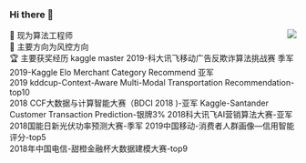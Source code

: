 ### Hi there 👋

<!--
**PandasCute/PandasCute** is a ✨ _special_ ✨ repository because its `README.md` (this file) appears on your GitHub profile.

Here are some ideas to get you started:

🔭 I’m currently working on didi
- 🌱 I’m currently learning ...
- 👯 I’m looking to collaborate on ...
- 🤔 I’m looking for help with ...
- 💬 Ask me about ...
- 📫 How to reach me: ...
- 😄 Pronouns: ...
- ⚡ Fun fact: ...
-->



<img align="right" src="https://github-readme-stats.vercel.app/api?username=PandasCute&show_icons=true&theme=cobalt">


🔭 现为算法工程师  
🌱 主要方向为风控方向  
🏆 主要获奖经历 
kaggle master 
2019-科大讯飞移动广告反欺诈算法挑战赛 季军  
2019-Kaggle Elo Merchant Category Recommend 亚军  
2019 kddcup-Context-Aware Multi-Modal Transportation Recommendation- top10  
2018 CCF大数据与计算智能大赛（BDCI 2018 )-亚军 
Kaggle-Santander Customer Transaction Prediction-银牌3% 
2018科大讯飞AI营销算法大赛-亚军 
2018国能日新光伏功率预测大赛-季军 
2019中国移动-消费者人群画像—信用智能评分-top5  
2018年中国电信-甜橙金融杯大数据建模大赛-top9 


